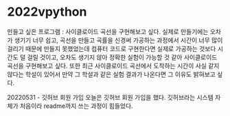 # 2022vpython
 만들고 싶은 프로그램 :
사이클로이드 곡선을 구현해보고 싶다. 실제로 만들기에는 오차가 생기기 너무 쉽고, 곡선을 만들고 곡률을 신경써 가공하는 과정에서 시간이 너무 많이 걸리기 때문에 만들지 못했었는데
컴퓨터 코드로 구현한다면 실제로 가공하는 것보다 시간도 덜 걸릴 것이고, 오차도 생기지 않아 정확한 실험이 가능할 것 같아 사이클로이드 곡선을 구현해보고 싶다.
또한 최근 사이클로이드 곡선에서 도착하는 시간이 사실 같지 않다는 학설이 있어서 만약 그 학설과 같은 실험 결과가 나온다면 그 이유도 밝혀보고 싶다.

20220531 - 깃허브 회원 가입
오늘은 깃허브 회원 가입을 했다. 
깃허브라는 시스템 자체가 처음이라 readme까지 쓰는 과정이 힘들었다.
